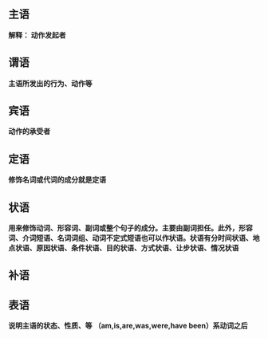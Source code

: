 ## 主语

**解释： 动作发起者**



## 谓语

**主语所发出的行为、动作等**

## 宾语

**动作的承受者**

## 定语

**修饰名词或代词的成分就是定语**

## 状语

**用来修饰动词、形容词、副词或整个句子的成分。主要由副词担任。此外，形容词、介词短语、名词词组、动词不定式短语也可以作状语。状语有分时间状语、地点状语、原因状语、条件状语、目的状语、方式状语、让步状语、情况状语**

## 补语



## 表语

**说明主语的状态、性质、等** **（am,is,are,was,were,have been）系动词之后**